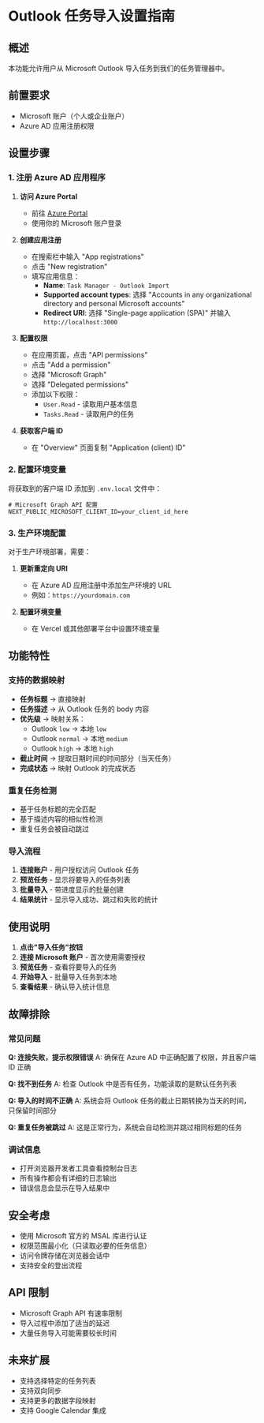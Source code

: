 # Outlook 任务导入设置指南

## 概述
本功能允许用户从 Microsoft Outlook 导入任务到我们的任务管理器中。

## 前置要求
- Microsoft 账户（个人或企业账户）
- Azure AD 应用注册权限

## 设置步骤

### 1. 注册 Azure AD 应用程序

1. **访问 Azure Portal**
   - 前往 [Azure Portal](https://portal.azure.com/)
   - 使用你的 Microsoft 账户登录

2. **创建应用注册**
   - 在搜索栏中输入 "App registrations"
   - 点击 "New registration"
   - 填写应用信息：
     - **Name**: `Task Manager - Outlook Import`
     - **Supported account types**: 选择 "Accounts in any organizational directory and personal Microsoft accounts"
     - **Redirect URI**: 选择 "Single-page application (SPA)" 并输入 `http://localhost:3000`

3. **配置权限**
   - 在应用页面，点击 "API permissions"
   - 点击 "Add a permission"
   - 选择 "Microsoft Graph"
   - 选择 "Delegated permissions"
   - 添加以下权限：
     - `User.Read` - 读取用户基本信息
     - `Tasks.Read` - 读取用户的任务

4. **获取客户端 ID**
   - 在 "Overview" 页面复制 "Application (client) ID"

### 2. 配置环境变量

将获取到的客户端 ID 添加到 `.env.local` 文件中：

```env
# Microsoft Graph API 配置
NEXT_PUBLIC_MICROSOFT_CLIENT_ID=your_client_id_here
```

### 3. 生产环境配置

对于生产环境部署，需要：

1. **更新重定向 URI**
   - 在 Azure AD 应用注册中添加生产环境的 URL
   - 例如：`https://yourdomain.com`

2. **配置环境变量**
   - 在 Vercel 或其他部署平台中设置环境变量

## 功能特性

### 支持的数据映射
- **任务标题** → 直接映射
- **任务描述** → 从 Outlook 任务的 body 内容
- **优先级** → 映射关系：
  - Outlook `low` → 本地 `low`
  - Outlook `normal` → 本地 `medium`  
  - Outlook `high` → 本地 `high`
- **截止时间** → 提取日期时间的时间部分（当天任务）
- **完成状态** → 映射 Outlook 的完成状态

### 重复任务检测
- 基于任务标题的完全匹配
- 基于描述内容的相似性检测
- 重复任务会被自动跳过

### 导入流程
1. **连接账户** - 用户授权访问 Outlook 任务
2. **预览任务** - 显示将要导入的任务列表
3. **批量导入** - 带进度显示的批量创建
4. **结果统计** - 显示导入成功、跳过和失败的统计

## 使用说明

1. **点击"导入任务"按钮**
2. **连接 Microsoft 账户** - 首次使用需要授权
3. **预览任务** - 查看将要导入的任务
4. **开始导入** - 批量导入任务到本地
5. **查看结果** - 确认导入统计信息

## 故障排除

### 常见问题

**Q: 连接失败，提示权限错误**
A: 确保在 Azure AD 中正确配置了权限，并且客户端 ID 正确

**Q: 找不到任务**
A: 检查 Outlook 中是否有任务，功能读取的是默认任务列表

**Q: 导入的时间不正确**
A: 系统会将 Outlook 任务的截止日期转换为当天的时间，只保留时间部分

**Q: 重复任务被跳过**
A: 这是正常行为，系统会自动检测并跳过相同标题的任务

### 调试信息
- 打开浏览器开发者工具查看控制台日志
- 所有操作都会有详细的日志输出
- 错误信息会显示在导入结果中

## 安全考虑

- 使用 Microsoft 官方的 MSAL 库进行认证
- 权限范围最小化（只读取必要的任务信息）
- 访问令牌存储在浏览器会话中
- 支持安全的登出流程

## API 限制

- Microsoft Graph API 有速率限制
- 导入过程中添加了适当的延迟
- 大量任务导入可能需要较长时间

## 未来扩展

- 支持选择特定的任务列表
- 支持双向同步
- 支持更多的数据字段映射
- 支持 Google Calendar 集成
